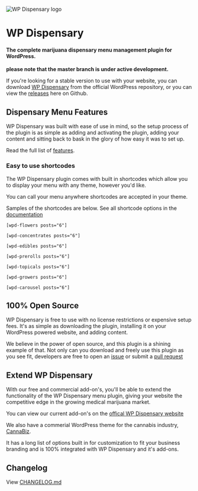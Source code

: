 ![WP Dispensary logo](http://www.wpdispensary.com/wp-content/uploads/2016/05/wpdispensary-logo-updated.png)

# WP Dispensary

#### The complete marijuana dispensary menu management plugin for WordPress.

**please note that the master branch is under active development.**

If you're looking for a stable version to use with your website, you can download [WP Dispensary](http://www.wordpress.org/plugins/wp-dispensary) from the official WordPress repository, or you can view the [releases](https://github.com/deviodigital/wp-dispensary/releases) here on Github.

## Dispensary Menu Features

WP Dispensary was built with ease of use in mind, so the setup process of the plugin is as simple as adding and activating the plugin, adding your content and sitting back to bask in the glory of how easy it was to set up.

Read the full list of [features](https://www.wpdispensary.com/features/).

### Easy to use shortcodes

The WP Dispensary plugin comes with built in shortcodes which allow you to display your menu with any theme, however you'd like.

You can call your menu anywhere shortcodes are accepted in your theme.

Samples of the shortcodes are below. See all shortcode options in the [documentation](http://www.wpdispensary.com/section/shortcodes/)

`[wpd-flowers posts="6"]`

`[wpd-concentrates posts="6"]`

`[wpd-edibles posts="6"]`

`[wpd-prerolls posts="6"]`

`[wpd-topicals posts="6"]`

`[wpd-growers posts="6"]`

`[wpd-carousel posts="6"]`

## 100% Open Source

WP Dispensary is free to use with no license restrictions or expensive setup fees. It's as simple as downloading the plugin, installing it on your WordPress powered website, and adding content.

We believe in the power of open source, and this plugin is a shining example of that. Not only can you download and freely use this plugin as you see fit, developers are free to open an [issue](https://www.github.com/deviodigital/wp-dispensary/issues) or submit a [pull request](https://www.github.com/deviodigital/wp-dispensary/pulls)

## Extend WP Dispensary

With our free and commercial add-on's, you'll be able to extend the functionality of the WP Dispensary menu plugin, giving your website the competitive edge in the growing medical marijuana market.

You can view our current add-on's on the [offical WP Dispensary website](https://www.wpdispensary.com/add-ons)

We also have a commerial WordPress theme for the cannabis industry, [CannaBiz](https://www.wpdispensary.com/downloads/cannabiz).

It has a long list of options built in for customization to fit your business branding and is 100% integrated with WP Dispensary and it's add-ons.

## Changelog

View [CHANGELOG.md](https://github.com/deviodigital/wp-dispensary/blob/master/CHANGELOG.md)
